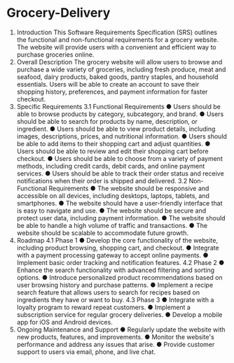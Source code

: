 # Grocery-Delivery

1. Introduction
This Software Requirements Specification (SRS) outlines the functional and non-functional
requirements for a grocery website. The website will provide users with a convenient and
efficient way to purchase groceries online.
2. Overall Description
The grocery website will allow users to browse and purchase a wide variety of groceries,
including fresh produce, meat and seafood, dairy products, baked goods, pantry staples, and
household essentials. Users will be able to create an account to save their shopping history,
preferences, and payment information for faster checkout.
3. Specific Requirements
3.1 Functional Requirements
● Users should be able to browse products by category, subcategory, and brand.
● Users should be able to search for products by name, description, or ingredient.
● Users should be able to view product details, including images, descriptions, prices, and
nutritional information.
● Users should be able to add items to their shopping cart and adjust quantities.
● Users should be able to review and edit their shopping cart before checkout.
● Users should be able to choose from a variety of payment methods, including credit cards,
debit cards, and online payment services.
● Users should be able to track their order status and receive notifications when their order
is shipped and delivered.
3.2 Non-Functional Requirements
● The website should be responsive and accessible on all devices, including desktops,
laptops, tablets, and smartphones.
● The website should have a user-friendly interface that is easy to navigate and use.
● The website should be secure and protect user data, including payment information.
● The website should be able to handle a high volume of traffic and transactions.
● The website should be scalable to accommodate future growth.
4. Roadmap
4.1 Phase 1
● Develop the core functionality of the website, including product browsing, shopping cart,
and checkout.
● Integrate with a payment processing gateway to accept online payments.
● Implement basic order tracking and notification features.
4.2 Phase 2
● Enhance the search functionality with advanced filtering and sorting options.
● Introduce personalized product recommendations based on user browsing history and
purchase patterns.
● Implement a recipe search feature that allows users to search for recipes based on
ingredients they have or want to buy.
4.3 Phase 3
● Integrate with a loyalty program to reward repeat customers.
● Implement a subscription service for regular grocery deliveries.
● Develop a mobile app for iOS and Android devices.
5. Ongoing Maintenance and Support
● Regularly update the website with new products, features, and improvements.
● Monitor the website's performance and address any issues that arise.
● Provide customer support to users via email, phone, and live chat.

